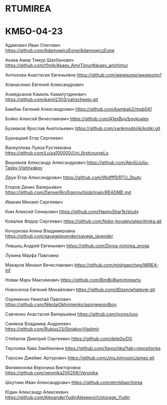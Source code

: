 # RTUMIREA

# КМБО-04-23

Адамович Иван Олегович   https://github.com/AdamowiczEone/AdamowiczEone

Акаев Амир Тимур Шахбанович  https://github.com/t1mik/Akaev_AmirTimur#akaev_amirtimur

Антюхова Анастасия Евгеньевна   https://github.com/weweump/weweump1

Апанасенко Евгений Александрович

Ахмедханов Камиль Камалутдинович  https://github.com/kamil2303/yahzcheeto.git

Бамбак Евгений Александрович   https://github.com/bambak2/mpb041

Бойко Алексей Вячеславович https://github.com/A1exBoy/boykoalex

Бузмаков Ярослав Анатольевич  https://github.com/yarikmodniiik/kotiki.git

Буркацкий Егор Сергеевич

Валиуллова Луиза Рустемовна   https://github.com/Luiza100000/Uni_firstcourseLu

Вишняков Александр Александрович  https://github.com/Akriil/Julia-Tasks-Vishnyakov

Друк Егор Александрович  https://github.com/WolfffR/RTU_Study

Егоров Денис Валерьевич   https://github.com/DenverRin/Egorov/blob/main/README.md

Ивакин Михаил Сергеевич

Ким Алексей Сенирович   https://github.com/HappyShar1k/study

Ковалев Федор Сергеевич   https://github.com/fedor-kovalev/algoritmika.git

Кочуркова Алина Владимировна  https://github.com/savagelavender/savage_lavender

Лившиц Андрей Евгеньевич  https://github.com/Dojya-n/mirea_proga

Лукина Марфа Павловна

Макаров Михаил Вячеславович   https://github.com/mishgancheg/MIREA-Inf 

Новак Марк Максимович   https://github.com/BimBoBam/mireartu

Новоселов Евгений Михайлович  https://github.com/d0zen/whatever.git

Охрименко Николай Павлович   https://github.com/NikolaiOkhrimenko/asomegoodboy

Савченко Анастасия Валерьевна  https://github.com/jxxms/ooo

Синяков Владимир Андреевич   https://github.com/Rubiss23/SiniakovVladimir

Стебалов Дмитрий Сергеевич  https://github.com/dele0s/DS

Терлоева Хава Замбековна   https://github.com/Xevochka?tab=repositories

Торосян Джеймс Артурович   https://github.com/JmsJohnson/James.git

Филимонова Вероника Викторовна  https://github.com/veronika200206/Veronika

Шкутник Иван Александрович https://github.com/etrnldspr/mirea

Юдин Александр Алексеевич   https://github.com/AlexanderYudinAlexeevich/storage_Yudin
